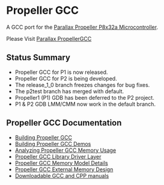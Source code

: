 # Propeller GCC #

A GCC port for the [Parallax Propeller P8x32a Microcontroller](http://www.parallax.com/PropellerChips/tabid/833/Default.aspx).

Please Visit [Parallax PropellerGCC](http://www.parallax.com/propellergcc)

## Status Summary ##
  * Propeller GCC for P1 is now released.
  * Propeller GCC for P2 is being developed.
  * The release\_1\_0 branch freezes changes for bug fixes.
  * The p2test branch has merged with default.
  * Propeller1 (P1) GDB has been deferred to the P2 project.
  * P1 & P2 GDB LMM/CMM now work in the default branch.

## Propeller GCC Documentation ##
  * [Building Propeller GCC](PropGccBuild.md)
  * [Building Propeller GCC Demos](PropGccDemos.md)
  * [Analyzing Propeller GCC Memory Usage](PropGccMaps.md)
  * [Propeller GCC Library Driver Layer](PropGccLibrary.md)
  * [Propeller GCC Memory Model Details](PropGccMemory.md)
  * [Propeller GCC External Memory Design](PropGccExternalMemory.md)
  * [Downloadable GCC and CPP manuals](http://code.google.com/p/propgcc/downloads/list)
